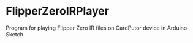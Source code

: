 # FlipperZeroIRPlayer
Program for playing Flipper Zero IR files on CardPutor device in Arduino Sketch
